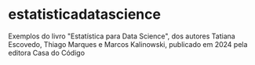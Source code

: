 # estatisticadatascience
Exemplos do livro "Estatística para Data Science", dos autores Tatiana Escovedo, Thiago Marques e Marcos Kalinowski, publicado em 2024 pela editora Casa do Código
